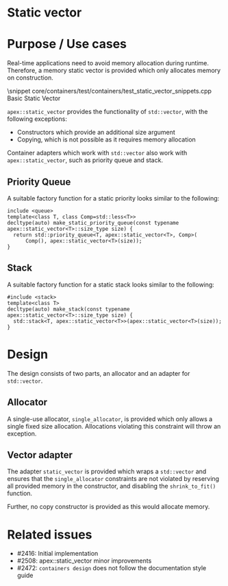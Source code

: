 Static vector
==============


# Purpose / Use cases

Real-time applications need to avoid memory allocation during runtime.
Therefore, a memory static vector is provided which only allocates memory
on construction.

\snippet core/containers/test/containers/test_static_vector_snippets.cpp Basic Static Vector

`apex::static_vector` provides the functionality of `std::vector`, with the following exceptions:

* Constructors which provide an additional size argument
* Copying, which is not possible as it requires memory allocation

Container adapters which work with `std::vector` also work with `apex::static_vector`, such as
priority queue and stack.


## Priority Queue

A suitable factory function for a static priority looks similar to the following:

```
include <queue>
template<class T, class Comp=std::less<T>>
decltype(auto) make_static_priority_queue(const typename apex::static_vector<T>::size_type size) {
  return std::priority_queue<T, apex::static_vector<T>, Comp>(
      Comp(), apex::static_vector<T>(size));
}
```


## Stack

A suitable factory function for a static stack looks similar to the following:

```
#include <stack>
template<class T>
decltype(auto) make_stack(const typename apex::static_vector<T>::size_type size) {
  std::stack<T, apex::static_vector<T>>(apex::static_vector<T>(size));
}
```


# Design

The design consists of two parts, an allocator and an adapter for `std::vector`.


## Allocator

A single-use allocator, `single_allocator`, is provided which only allows a single fixed size
allocation. Allocations violating this constraint will throw an exception.


## Vector adapter

The adapter `static_vector` is provided which wraps a `std::vector` and ensures that the
`single_allocator` constraints are not violated by reserving all provided memory in the constructor,
and disabling the `shrink_to_fit()` function.

Further, no copy constructor is provided as this would allocate memory.


# Related issues

- #2416: Initial implementation
- #2508: apex::static_vector minor improvements
- #2472: `containers design` does not follow the documentation style guide

